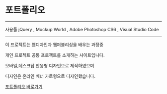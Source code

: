 # 포트폴리오

******

사용툴 jQuery , Mockup World , Adobe Photoshop CS6 , Visual Studio Code

******

이 프로젝트는 웹디자인과 웹퍼블리싱을 배우는 과정중 

개인 프로젝트 공통 프로젝트를 소개하는 사이트입니다.

모바일,데스크탑 반응형 디자인으로 제작하였으며

디자인은 온라인 베너 가로형으로 디자인했습니다.

[포트폴리오 바로가기](https://sook-young.github.io/)

